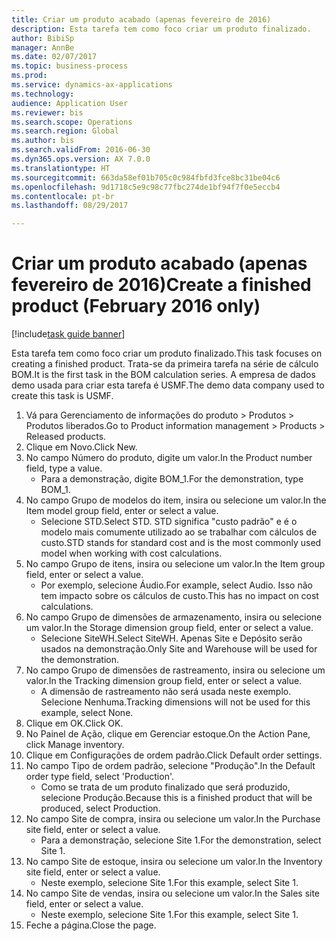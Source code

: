 ```yaml
--- 
title: Criar um produto acabado (apenas fevereiro de 2016)
description: Esta tarefa tem como foco criar um produto finalizado.
author: BibiSp
manager: AnnBe
ms.date: 02/07/2017
ms.topic: business-process
ms.prod: 
ms.service: dynamics-ax-applications
ms.technology: 
audience: Application User
ms.reviewer: bis
ms.search.scope: Operations
ms.search.region: Global
ms.author: bis
ms.search.validFrom: 2016-06-30
ms.dyn365.ops.version: AX 7.0.0
ms.translationtype: HT
ms.sourcegitcommit: 663da58ef01b705c0c984fbfd3fce8bc31be04c6
ms.openlocfilehash: 9d1718c5e9c98c77fbc274de1bf94f7f0e5eccb4
ms.contentlocale: pt-br
ms.lasthandoff: 08/29/2017

---
```

# <a name="create-a-finished-product-february-2016-only"></a><span data-ttu-id="2547c-103">Criar um produto acabado (apenas fevereiro de 2016)</span><span class="sxs-lookup"><span data-stu-id="2547c-103">Create a finished product (February 2016 only)</span></span>

[!include[task guide banner](../../includes/task-guide-banner.md)]

<span data-ttu-id="2547c-104">Esta tarefa tem como foco criar um produto finalizado.</span><span class="sxs-lookup"><span data-stu-id="2547c-104">This task focuses on creating a finished product.</span></span> <span data-ttu-id="2547c-105">Trata-se da primeira tarefa na série de cálculo BOM.</span><span class="sxs-lookup"><span data-stu-id="2547c-105">It is the first task in the BOM calculation series.</span></span> <span data-ttu-id="2547c-106">A empresa de dados demo usada para criar esta tarefa é USMF.</span><span class="sxs-lookup"><span data-stu-id="2547c-106">The demo data company used to create this task is USMF.</span></span>

1. <span data-ttu-id="2547c-107">Vá para Gerenciamento de informações do produto > Produtos > Produtos liberados.</span><span class="sxs-lookup"><span data-stu-id="2547c-107">Go to Product information management > Products > Released products.</span></span>
2. <span data-ttu-id="2547c-108">Clique em Novo.</span><span class="sxs-lookup"><span data-stu-id="2547c-108">Click New.</span></span>
3. <span data-ttu-id="2547c-109">No campo Número do produto, digite um valor.</span><span class="sxs-lookup"><span data-stu-id="2547c-109">In the Product number field, type a value.</span></span>
    * <span data-ttu-id="2547c-110">Para a demonstração, digite BOM_1.</span><span class="sxs-lookup"><span data-stu-id="2547c-110">For the demonstration, type BOM_1.</span></span>  
4. <span data-ttu-id="2547c-111">No campo Grupo de modelos do item, insira ou selecione um valor.</span><span class="sxs-lookup"><span data-stu-id="2547c-111">In the Item model group field, enter or select a value.</span></span>
    * <span data-ttu-id="2547c-112">Selecione STD.</span><span class="sxs-lookup"><span data-stu-id="2547c-112">Select STD.</span></span> <span data-ttu-id="2547c-113">STD significa "custo padrão" e é o modelo mais comumente utilizado ao se trabalhar com cálculos de custo.</span><span class="sxs-lookup"><span data-stu-id="2547c-113">STD stands for standard cost and is the most commonly used model when working with cost calculations.</span></span>  
5. <span data-ttu-id="2547c-114">No campo Grupo de itens, insira ou selecione um valor.</span><span class="sxs-lookup"><span data-stu-id="2547c-114">In the Item group field, enter or select a value.</span></span>
    * <span data-ttu-id="2547c-115">Por exemplo, selecione Áudio.</span><span class="sxs-lookup"><span data-stu-id="2547c-115">For example, select Audio.</span></span> <span data-ttu-id="2547c-116">Isso não tem impacto sobre os cálculos de custo.</span><span class="sxs-lookup"><span data-stu-id="2547c-116">This has no impact on cost calculations.</span></span>  
6. <span data-ttu-id="2547c-117">No campo Grupo de dimensões de armazenamento, insira ou selecione um valor.</span><span class="sxs-lookup"><span data-stu-id="2547c-117">In the Storage dimension group field, enter or select a value.</span></span>
    * <span data-ttu-id="2547c-118">Selecione SiteWH.</span><span class="sxs-lookup"><span data-stu-id="2547c-118">Select SiteWH.</span></span> <span data-ttu-id="2547c-119">Apenas Site e Depósito serão usados na demonstração.</span><span class="sxs-lookup"><span data-stu-id="2547c-119">Only Site and Warehouse will be used for the demonstration.</span></span>  
7. <span data-ttu-id="2547c-120">No campo Grupo de dimensões de rastreamento, insira ou selecione um valor.</span><span class="sxs-lookup"><span data-stu-id="2547c-120">In the Tracking dimension group field, enter or select a value.</span></span>
    * <span data-ttu-id="2547c-121">A dimensão de rastreamento não será usada neste exemplo. Selecione Nenhuma.</span><span class="sxs-lookup"><span data-stu-id="2547c-121">Tracking dimensions will not be used for this example, select None.</span></span>  
8. <span data-ttu-id="2547c-122">Clique em OK.</span><span class="sxs-lookup"><span data-stu-id="2547c-122">Click OK.</span></span>
9. <span data-ttu-id="2547c-123">No Painel de Ação, clique em Gerenciar estoque.</span><span class="sxs-lookup"><span data-stu-id="2547c-123">On the Action Pane, click Manage inventory.</span></span>
10. <span data-ttu-id="2547c-124">Clique em Configurações de ordem padrão.</span><span class="sxs-lookup"><span data-stu-id="2547c-124">Click Default order settings.</span></span>
11. <span data-ttu-id="2547c-125">No campo Tipo de ordem padrão, selecione "Produção".</span><span class="sxs-lookup"><span data-stu-id="2547c-125">In the Default order type field, select 'Production'.</span></span>
    * <span data-ttu-id="2547c-126">Como se trata de um produto finalizado que será produzido, selecione Produção.</span><span class="sxs-lookup"><span data-stu-id="2547c-126">Because this is a finished product that will be produced, select Production.</span></span>  
12. <span data-ttu-id="2547c-127">No campo Site de compra, insira ou selecione um valor.</span><span class="sxs-lookup"><span data-stu-id="2547c-127">In the Purchase site field, enter or select a value.</span></span>
    * <span data-ttu-id="2547c-128">Para a demonstração, selecione Site 1.</span><span class="sxs-lookup"><span data-stu-id="2547c-128">For the demonstration, select Site 1.</span></span>  
13. <span data-ttu-id="2547c-129">No campo Site de estoque, insira ou selecione um valor.</span><span class="sxs-lookup"><span data-stu-id="2547c-129">In the Inventory site field, enter or select a value.</span></span>
    * <span data-ttu-id="2547c-130">Neste exemplo, selecione Site 1.</span><span class="sxs-lookup"><span data-stu-id="2547c-130">For this example, select Site 1.</span></span>  
14. <span data-ttu-id="2547c-131">No campo Site de vendas, insira ou selecione um valor.</span><span class="sxs-lookup"><span data-stu-id="2547c-131">In the Sales site field, enter or select a value.</span></span>
    * <span data-ttu-id="2547c-132">Neste exemplo, selecione Site 1.</span><span class="sxs-lookup"><span data-stu-id="2547c-132">For this example, select Site 1.</span></span>  
15. <span data-ttu-id="2547c-133">Feche a página.</span><span class="sxs-lookup"><span data-stu-id="2547c-133">Close the page.</span></span>


